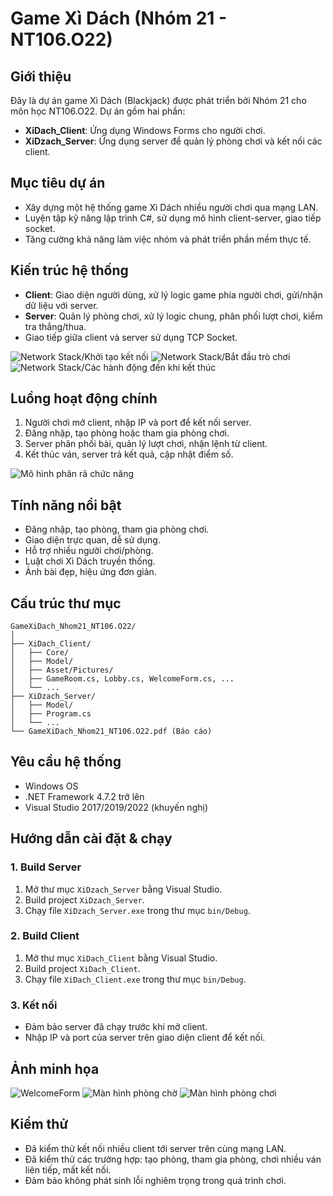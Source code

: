 # Game Xì Dách (Nhóm 21 - NT106.O22)

## Giới thiệu

Đây là dự án game Xì Dách (Blackjack) được phát triển bởi Nhóm 21 cho môn học NT106.O22. Dự án gồm hai phần:
- **XiDach_Client**: Ứng dụng Windows Forms cho người chơi.
- **XiDzach_Server**: Ứng dụng server để quản lý phòng chơi và kết nối các client.

## Mục tiêu dự án

- Xây dựng một hệ thống game Xì Dách nhiều người chơi qua mạng LAN.
- Luyện tập kỹ năng lập trình C#, sử dụng mô hình client-server, giao tiếp socket.
- Tăng cường khả năng làm việc nhóm và phát triển phần mềm thực tế.

## Kiến trúc hệ thống

- **Client**: Giao diện người dùng, xử lý logic game phía người chơi, gửi/nhận dữ liệu với server.
- **Server**: Quản lý phòng chơi, xử lý logic chung, phân phối lượt chơi, kiểm tra thắng/thua.
- Giao tiếp giữa client và server sử dụng TCP Socket.

![Network Stack/Khởi tạo kết nối](./XiDach_Client/Asset/Pictures/init.png)
![Network Stack/Bắt đầu trò chơi](./XiDach_Client/Asset/Pictures/start.png)
![Network Stack/Các hành động đến khi kết thúc](./XiDach_Client/Asset/Pictures/actions.png)

## Luồng hoạt động chính

1. Người chơi mở client, nhập IP và port để kết nối server.
2. Đăng nhập, tạo phòng hoặc tham gia phòng chơi.
3. Server phân phối bài, quản lý lượt chơi, nhận lệnh từ client.
4. Kết thúc ván, server trả kết quả, cập nhật điểm số.

![Mô hình phân rã chức năng](./XiDach_Client/Asset/Pictures/function_model.png)

## Tính năng nổi bật

- Đăng nhập, tạo phòng, tham gia phòng chơi.
- Giao diện trực quan, dễ sử dụng.
- Hỗ trợ nhiều người chơi/phòng.
- Luật chơi Xì Dách truyền thống.
- Ảnh bài đẹp, hiệu ứng đơn giản.

## Cấu trúc thư mục

```
GameXiDach_Nhom21_NT106.O22/
│
├── XiDach_Client/
│   ├── Core/
│   ├── Model/
│   ├── Asset/Pictures/
│   ├── GameRoom.cs, Lobby.cs, WelcomeForm.cs, ...
│   └── ...
├── XiDzach_Server/
│   ├── Model/
│   ├── Program.cs
│   └── ...
└── GameXiDach_Nhom21_NT106.O22.pdf (Báo cáo)
```

## Yêu cầu hệ thống

- Windows OS
- .NET Framework 4.7.2 trở lên
- Visual Studio 2017/2019/2022 (khuyến nghị)

## Hướng dẫn cài đặt & chạy

### 1. Build Server

1. Mở thư mục `XiDzach_Server` bằng Visual Studio.
2. Build project `XiDzach_Server`.
3. Chạy file `XiDzach_Server.exe` trong thư mục `bin/Debug`.

### 2. Build Client

1. Mở thư mục `XiDach_Client` bằng Visual Studio.
2. Build project `XiDach_Client`.
3. Chạy file `XiDach_Client.exe` trong thư mục `bin/Debug`.

### 3. Kết nối

- Đảm bảo server đã chạy trước khi mở client.
- Nhập IP và port của server trên giao diện client để kết nối.

## Ảnh minh họa

![WelcomeForm](./XiDach_Client/Asset/Pictures/welcome.png)
![Màn hình phòng chờ](./XiDach_Client/Asset/Pictures/waiting_room.png)
![Màn hình phòng chơi](./XiDach_Client/Asset/Pictures/main_room.png)

## Kiểm thử

- Đã kiểm thử kết nối nhiều client tới server trên cùng mạng LAN.
- Đã kiểm thử các trường hợp: tạo phòng, tham gia phòng, chơi nhiều ván liên tiếp, mất kết nối.
- Đảm bảo không phát sinh lỗi nghiêm trọng trong quá trình chơi.
